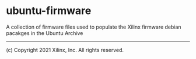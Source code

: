 # ubuntu-firmware
A collection of firmware files used to populate the Xilinx firmware debian pacakges in the Ubuntu Archive


---
(c) Copyright 2021 Xilinx, Inc. All rights reserved.
